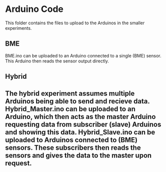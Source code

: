 <h1>Arduino Code</h1>
This folder contains the files to upload to the Arduinos in the smaller experiments.

<h2>BME</h2>
BME.ino can be uploaded to an Arduino connected to a single (BME) sensor. This Arduino then reads the sensor output directly.

<h2>Hybrid<h2/>
The hybrid experiment assumes multiple Arduinos being able to send and recieve data. Hybrid_Master.ino can be uploaded to an Arduino, which then acts as the master Arduino requesting data from subscriber (slave) Arduinos and showing this data. Hybrid_Slave.ino can be uploaded to Arduinos connected to (BME) sensors. These subscribers then reads the sensors and gives the data to the master upon request.